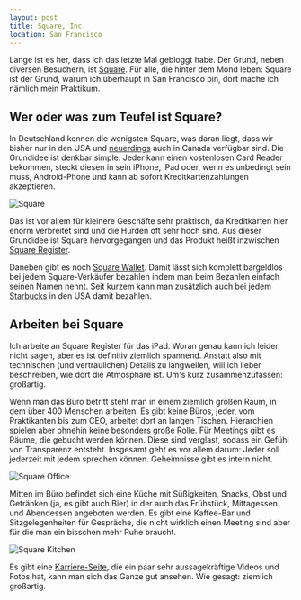```yaml
---
layout: post
title: Square, Inc.
location: San Francisco
---
```


Lange ist es her, dass ich das letzte Mal gebloggt habe. Der Grund, neben diversen Besuchern, ist [Square](https://squareup.com). Für alle, die hinter dem Mond leben: Square ist der Grund, warum ich überhaupt in San Francisco bin, dort mache ich nämlich mein Praktikum.

## Wer oder was zum Teufel ist Square?
In Deutschland kennen die wenigsten Square, was daran liegt, dass wir bisher nur in den USA und [neuerdings](https://squareup.ca) auch in Canada verfügbar sind. Die Grundidee ist denkbar simple: Jeder kann einen kostenlosen Card Reader bekommen, steckt diesen in sein iPhone, iPad oder, wenn es unbedingt sein muss, Android-Phone und kann ab sofort Kreditkartenzahlungen akzeptieren.

![Square](http://static.skattertech.com/files/2011/04/square-card-reader.jpg)

Das ist vor allem für kleinere Geschäfte sehr praktisch, da Kreditkarten hier enorm verbreitet sind und die Hürden oft sehr hoch sind. Aus dieser Grundidee ist Square hervorgegangen und das Produkt heißt inzwischen [Square Register](https://squareup.com/register).

Daneben gibt es noch [Square Wallet](https://squareup.com/wallet). Damit lässt sich komplett bargeldlos bei jedem Square-Verkäufer bezahlen indem man beim Bezahlen einfach seinen Namen nennt. Seit kurzem kann man zusätzlich auch bei jedem [Starbucks](http://www.starbucks.com/coffeehouse/mobile-apps/square-wallet) in den USA damit bezahlen.

## Arbeiten bei Square
Ich arbeite an Square Register für das iPad. Woran genau kann ich leider nicht sagen, aber es ist definitiv ziemlich spannend. Anstatt also mit technischen (und vertraulichen) Details zu langweilen, will ich lieber beschreiben, wie dort die Atmosphäre ist. Um's kurz zusammenzufassen: großartig.

Wenn man das Büro betritt steht man in einem ziemlich großen Raum, in dem über 400 Menschen arbeiten. Es gibt keine Büros, jeder, vom Praktikanten bis zum CEO, arbeitet dort an langen Tischen. Hierarchien spielen aber ohnehin keine besonders große Rolle. Für Meetings gibt es Räume, die gebucht werden können. Diese sind verglast, sodass ein Gefühl von Transparenz entsteht. Insgesamt geht es vor allem darum: Jeder soll jederzeit mit jedem sprechen können. Geheimnisse gibt es intern nicht.

![Square Office](https://d2agxj5idoxapz.cloudfront.net/static/9339beae145297c2288d707babcc1b0f45baf504/assets/careers/index/gallery/f13.jpg)

Mitten im Büro befindet sich eine Küche mit Süßigkeiten, Snacks, Obst und Getränken (ja, es gibt auch Bier) in der auch das Frühstück, Mittagessen und Abendessen angeboten werden. Es gibt eine Kaffee-Bar und Sitzgelegenheiten für Gespräche, die nicht wirklich einen Meeting sind aber für die man ein bisschen mehr Ruhe braucht.

![Square Kitchen](https://d2agxj5idoxapz.cloudfront.net/static/9339beae145297c2288d707babcc1b0f45baf504/assets/careers/index/gallery/f12.jpg)

Es gibt eine [Karriere-Seite](https://squareup.com/careers), die ein paar sehr aussagekräftige Videos und Fotos hat, kann man sich das Ganze gut ansehen. Wie gesagt: ziemlich großartig.